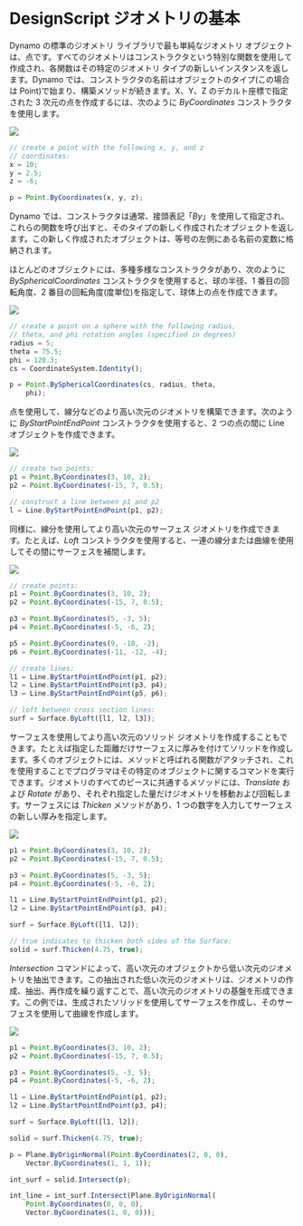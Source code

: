 # DesignScript ジオメトリの基本

Dynamo の標準のジオメトリ ライブラリで最も単純なジオメトリ オブジェクトは、点です。すべてのジオメトリはコンストラクタという特別な関数を使用して作成され、各関数はその特定のジオメトリ タイプの新しいインスタンスを返します。Dynamo では、コンストラクタの名前はオブジェクトのタイプ(この場合は Point)で始まり、構築メソッドが続きます。X、Y、Z のデカルト座標で指定された 3 次元の点を作成するには、次のように *ByCoordinates* コンストラクタを使用します。

![](images/12-1/GeometryBasics_01.png)

```js
// create a point with the following x, y, and z
// coordinates:
x = 10;
y = 2.5;
z = -6;

p = Point.ByCoordinates(x, y, z);
```

Dynamo では、コンストラクタは通常、接頭表記「*By*」を使用して指定され、これらの関数を呼び出すと、そのタイプの新しく作成されたオブジェクトを返します。この新しく作成されたオブジェクトは、等号の左側にある名前の変数に格納されます。

ほとんどのオブジェクトには、多種多様なコンストラクタがあり、次のように *BySphericalCoordinates* コンストラクタを使用すると、球の半径、1 番目の回転角度、2 番目の回転角度(度単位)を指定して、球体上の点を作成できます。

![](images/12-1/GeometryBasics_02.png)

```js
// create a point on a sphere with the following radius,
// theta, and phi rotation angles (specified in degrees)
radius = 5;
theta = 75.5;
phi = 120.3;
cs = CoordinateSystem.Identity();

p = Point.BySphericalCoordinates(cs, radius, theta,
    phi);
```

点を使用して、線分などのより高い次元のジオメトリを構築できます。次のように *ByStartPointEndPoint* コンストラクタを使用すると、2 つの点の間に Line オブジェクトを作成できます。

![](images/12-1/GeometryBasics_03.png)

```js
// create two points:
p1 = Point.ByCoordinates(3, 10, 2);
p2 = Point.ByCoordinates(-15, 7, 0.5);

// construct a line between p1 and p2
l = Line.ByStartPointEndPoint(p1, p2);
```

同様に、線分を使用してより高い次元のサーフェス ジオメトリを作成できます。たとえば、*Loft* コンストラクタを使用すると、一連の線分または曲線を使用してその間にサーフェスを補間します。

![](images/12-1/GeometryBasics_04.png)

```js
// create points:
p1 = Point.ByCoordinates(3, 10, 2);
p2 = Point.ByCoordinates(-15, 7, 0.5);

p3 = Point.ByCoordinates(5, -3, 5);
p4 = Point.ByCoordinates(-5, -6, 2);

p5 = Point.ByCoordinates(9, -10, -2);
p6 = Point.ByCoordinates(-11, -12, -4);

// create lines:
l1 = Line.ByStartPointEndPoint(p1, p2);
l2 = Line.ByStartPointEndPoint(p3, p4);
l3 = Line.ByStartPointEndPoint(p5, p6);

// loft between cross section lines:
surf = Surface.ByLoft([l1, l2, l3]);
```

サーフェスを使用してより高い次元のソリッド ジオメトリを作成することもできます。たとえば指定した距離だけサーフェスに厚みを付けてソリッドを作成します。多くのオブジェクトには、メソッドと呼ばれる関数がアタッチされ、これを使用することでプログラマはその特定のオブジェクトに関するコマンドを実行できます。ジオメトリのすべてのピースに共通するメソッドには、*Translate* および *Rotate* があり、それぞれ指定した量だけジオメトリを移動および回転します。サーフェスには *Thicken* メソッドがあり、1 つの数字を入力してサーフェスの新しい厚みを指定します。

![](images/12-1/GeometryBasics_05.png)

```js
p1 = Point.ByCoordinates(3, 10, 2);
p2 = Point.ByCoordinates(-15, 7, 0.5);

p3 = Point.ByCoordinates(5, -3, 5);
p4 = Point.ByCoordinates(-5, -6, 2);

l1 = Line.ByStartPointEndPoint(p1, p2);
l2 = Line.ByStartPointEndPoint(p3, p4);

surf = Surface.ByLoft([l1, l2]);

// true indicates to thicken both sides of the Surface:
solid = surf.Thicken(4.75, true);
```

*Intersection* コマンドによって、高い次元のオブジェクトから低い次元のジオメトリを抽出できます。この抽出された低い次元のジオメトリは、ジオメトリの作成、抽出、再作成を繰り返すことで、高い次元のジオメトリの基盤を形成できます。この例では、生成されたソリッドを使用してサーフェスを作成し、そのサーフェスを使用して曲線を作成します。

![](images/12-1/GeometryBasics_06.png)

```js
p1 = Point.ByCoordinates(3, 10, 2);
p2 = Point.ByCoordinates(-15, 7, 0.5);

p3 = Point.ByCoordinates(5, -3, 5);
p4 = Point.ByCoordinates(-5, -6, 2);

l1 = Line.ByStartPointEndPoint(p1, p2);
l2 = Line.ByStartPointEndPoint(p3, p4);

surf = Surface.ByLoft([l1, l2]);

solid = surf.Thicken(4.75, true);

p = Plane.ByOriginNormal(Point.ByCoordinates(2, 0, 0),
    Vector.ByCoordinates(1, 1, 1));

int_surf = solid.Intersect(p);

int_line = int_surf.Intersect(Plane.ByOriginNormal(
    Point.ByCoordinates(0, 0, 0),
    Vector.ByCoordinates(1, 0, 0)));
```

